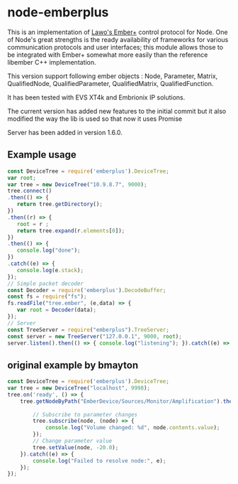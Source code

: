 
# node-emberplus

This is an implementation of [Lawo's
Ember+](https://github.com/Lawo/ember-plus) control protocol for Node.  One of
Node's great strengths is the ready availability of frameworks for various
communication protocols and user interfaces; this module allows those to be
integrated with Ember+ somewhat more easily than the reference libember C++
implementation.

This version support following ember objects : Node, Parameter, Matrix, QualifiedNode,
QualifiedParameter, QualifiedMatrix, QualifiedFunction.

It has been tested with EVS XT4k and Embrionix IP solutions.

The current version has added new features to the initial commit but it also modified
the way the lib is used so that now it uses Promise

Server has been added in version 1.6.0.

## Example usage

```javascript
const DeviceTree = require('emberplus').DeviceTree;
var root;
var tree = new DeviceTree("10.9.8.7", 9000);
tree.connect()
.then(() => { 
   return tree.getDirectory();
})
.then((r) => { 
   root = r ;
   return tree.expand(r.elements[0]);
})
.then(() => {
   console.log("done"); 
})
.catch((e) => {
   console.log(e.stack);
});
// Simple packet decoder
const Decoder = require('emberplus').DecodeBuffer;
const fs = require("fs");
fs.readFile("tree.ember", (e,data) => {
   var root = Decoder(data);
});
// Server
const TreeServer = require("emberplus").TreeServer;
const server = new TreeServer("127.0.0.1", 9000, root);
server.listen().then(() => { console.log("listening"); }).catch((e) => { console.log(e.stack); });

```

## original example by bmayton

```javascript
const DeviceTree = require('emberplus').DeviceTree;
var tree = new DeviceTree("localhost", 9998);
tree.on('ready', () => {
    tree.getNodeByPath("EmberDevice/Sources/Monitor/Amplification").then((node) => {
        
        // Subscribe to parameter changes
        tree.subscribe(node, (node) => {
            console.log("Volume changed: %d", node.contents.value);
        });
        // Change parameter value
        tree.setValue(node, -20.0);
    }).catch((e) => {
        console.log("Failed to resolve node:", e);
    });
});
```
